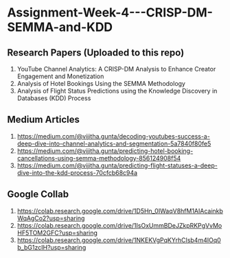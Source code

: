 # Assignment-Week-4---CRISP-DM-SEMMA-and-KDD

## Research Papers (Uploaded to this repo)
1. YouTube Channel Analytics: A CRISP-DM Analysis to
Enhance Creator Engagement and Monetization
2. Analysis of Hotel Bookings Using the SEMMA
Methodology
3. Analysis of Flight Status Predictions using the
Knowledge Discovery in Databases (KDD) Process

## Medium Articles
1. https://medium.com/@vijitha.gunta/decoding-youtubes-success-a-deep-dive-into-channel-analytics-and-segmentation-5a7840f80fe5
2. https://medium.com/@vijitha.gunta/predicting-hotel-booking-cancellations-using-semma-methodology-856124908f54
3. https://medium.com/@vijitha.gunta/predicting-flight-statuses-a-deep-dive-into-the-kdd-process-70cfcb68c94a

## Google Collab
1. https://colab.research.google.com/drive/1D5Hn_0IWaqV8hfM1AIAcainkbWqAgCo2?usp=sharing
2. https://colab.research.google.com/drive/1IsOxUmmBDeJZkpRKPgVvMoHF5TOM2GFC?usp=sharing
3. https://colab.research.google.com/drive/1NKEKVgPqKYrhCIsb4m4IOq0b_bG1zcIH?usp=sharing
